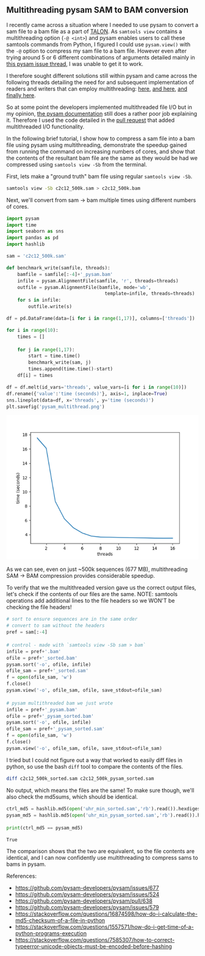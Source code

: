 ## Multithreading pysam SAM to BAM conversion

I recently came across a situation where I needed to use pysam to convert a sam file to a bam file as a part of [TALON](https://github.com/mortazavilab/TALON). As `samtools view` contains a multithreading option (`-@ <int>`) and pysam enables users to call these samtools commands from Python, I figured I could use `pysam.view()` with the `-@` option to compress my sam file to a bam file. However even after trying around 5 or 6 different combinations of arguments detailed mainly in [this pysam issue thread](https://github.com/pysam-developers/pysam/issues/677), I was unable to get it to work. 

I therefore sought different solutions still within pysam and came across the following threads detailing the need for and subsequent implementation of readers and writers that can employ multithreading: [here](https://github.com/pysam-developers/pysam/issues/524), [and here](https://github.com/pysam-developers/pysam/issues/579), [and finally here](https://github.com/pysam-developers/pysam/pull/638). 

So at some point the developers implemented multithreaded file I/O but in my opinion, [the pysam documentation](https://pysam.readthedocs.io/en/latest/api.html#pysam.AlignmentFile) still does a rather poor job explaining it. Therefore I used the code detailed in the [pull request](https://github.com/pysam-developers/pysam/pull/638) that added multithreaded I/O functionality. 

In the following brief tutorial, I show how to compress a sam file into a bam file using pysam using multithreading, demonstrate the speedup gained from running the command on increasing numbers of cores, and show that the contents of the resultant bam file are the same as they would be had we compressed using `samtools view -Sb` from the terminal. 

First, lets make a "ground truth" bam file using regular `samtools view -Sb`.

```bash 
samtools view -Sb c2c12_500k.sam > c2c12_500k.bam
```

Next, we'll convert from sam -> bam multiple times using different numbers of cores.


```python
import pysam
import time
import seaborn as sns
import pandas as pd
import hashlib
```

```python
sam = 'c2c12_500k.sam'
```


```python
def benchmark_write(samfile, threads):
    bamfile = samfile[:-4]+'_pysam.bam'
    infile = pysam.AlignmentFile(samfile, 'r', threads=threads)
    outfile = pysam.AlignmentFile(bamfile, mode='wb',
                                    template=infile, threads=threads)
    for s in infile:
        outfile.write(s)
```


```python
df = pd.DataFrame(data=[i for i in range(1,17)], columns=['threads'])
```


```python
for i in range(10):
    times = []
    
    for j in range(1,17):
        start = time.time()
        benchmark_write(sam, j)
        times.append(time.time()-start)
    df[i] = times
```


```python
df = df.melt(id_vars='threads', value_vars=[i for i in range(10)])
df.rename({'value':'time (seconds)'}, axis=1, inplace=True)
sns.lineplot(data=df, x='threads', y='time (seconds)')
plt.savefig('pysam_multithread.png')
```

![](pysam_multithread.png)


As we can see, even on just ~500k sequences (677 MB), multithreading SAM -> BAM compression provides considerable speedup.



To verify that we the multithreaded version gave us the correct output files, let's check if the contents of our files are the same. NOTE: samtools operations add additional lines to the file headers so we WON'T be checking the file headers!


```python
# sort to ensure sequences are in the same order
# convert to sam without the headers
pref = sam[:-4]

# control - made with `samtools view -Sb sam > bam`
infile = pref+'.bam'
ofile = pref+'_sorted.bam'
pysam.sort('-o', ofile, infile)
ofile_sam = pref+'_sorted.sam'
f = open(ofile_sam, 'w')
f.close()
pysam.view('-o', ofile_sam, ofile, save_stdout=ofile_sam)

# pysam multithreaded bam we just wrote
infile = pref+'_pysam.bam'
ofile = pref+'_pysam_sorted.bam'
pysam.sort('-o', ofile, infile)
ofile_sam = pref+'_pysam_sorted.sam'
f = open(ofile_sam, 'w')
f.close()
pysam.view('-o', ofile_sam, ofile, save_stdout=ofile_sam)
```

I tried but I could not figure out a way that worked to easily diff files in python, so use the bash `diff` tool to compare the contents of the files. 

```bash
diff c2c12_500k_sorted.sam c2c12_500k_pysam_sorted.sam
```

No output, which means the files are the same! To make sure though, we'll also check the md5sums, which should be identical.


```python
ctrl_md5 = hashlib.md5(open('uhr_min_sorted.sam','rb').read()).hexdigest()
pysam_md5 = hashlib.md5(open('uhr_min_pysam_sorted.sam','rb').read()).hexdigest()

print(ctrl_md5 == pysam_md5)
```




    True



The comparison shows that the two are equivalent, so the file contents are identical, and I can now confidently use multithreading to compress sams to bams in pysam.

References: 
* https://github.com/pysam-developers/pysam/issues/677
* https://github.com/pysam-developers/pysam/issues/524
* https://github.com/pysam-developers/pysam/pull/638
* https://github.com/pysam-developers/pysam/issues/579
* https://stackoverflow.com/questions/16874598/how-do-i-calculate-the-md5-checksum-of-a-file-in-python
* https://stackoverflow.com/questions/1557571/how-do-i-get-time-of-a-python-programs-execution
* https://stackoverflow.com/questions/7585307/how-to-correct-typeerror-unicode-objects-must-be-encoded-before-hashing
